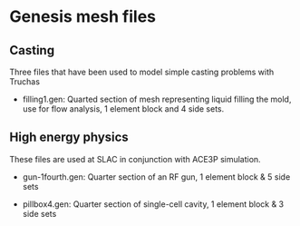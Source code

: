 # Genesis mesh files

## Casting

Three files that have been used to model simple casting problems with Truchas

* filling1.gen: Quarted section of mesh representing liquid filling
  the mold, use for flow analysis, 1 element block and 4 side sets.

## High energy physics

These files are used at SLAC in conjunction with ACE3P simulation.

* gun-1fourth.gen: Quarter section of an RF gun, 1 element block & 5 side sets

* pillbox4.gen: Quarter section of single-cell cavity, 1 element block & 3 side sets
